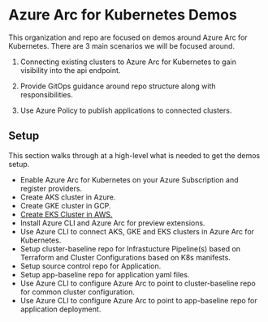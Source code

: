 # Azure Arc for Kubernetes Demos

This organization and repo are focused on demos around Azure Arc for Kubernetes. There are 3 main scenarios we will be focused around.

1. Connecting existing clusters to Azure Arc for Kubernetes to gain visibility into the api endpoint.

2. Provide GitOps guidance around repo structure along with responsibilities.

3. Use Azure Policy to publish applications to connected clusters.

## Setup

This section walks through at a high-level what is needed to get the demos setup.

- Enable Azure Arc for Kubernetes on your Azure Subscription and register providers.
- Create AKS cluster in Azure.
- Create GKE cluster in GCP.
- [Create EKS Cluster in AWS.](./docks/create-eks-cluster.md)
- Install Azure CLI and Azure Arc for preview extensions.
- Use Azure CLI to connect AKS, GKE and EKS clusters in Azure Arc for Kubernetes.
- Setup cluster-baseline repo for Infrastucture Pipeline(s) based on Terraform and Cluster Configurations based on K8s manifests.
- Setup source control repo for Application.
- Setup app-baseline repo for application yaml files.
- Use Azure CLI to configure Azure Arc to point to cluster-baseline repo for common cluster configuration.
- Use Azure CLI to configure Azure Arc to point to app-baseline repo for application deployment.
